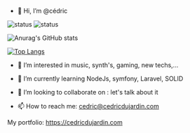 

- 👋 Hi, I’m @cédric

![status](https://badge.stateful.com/cdujardin4000/status.svg)
![status](https://badge.stateful.com/cdujardin4000/dnd.svg)

![Anurag's GitHub stats](https://github-readme-stats.vercel.app/api?username=cdujardin4000&show_icons=true&theme=radical&hide=issues,contribs)

[![Top Langs](https://github-readme-stats.vercel.app/api/top-langs/?username=cdujardin4000&layout=compact&langs_count=8&show_icons=true&theme=radical)](https://github.com/anuraghazra/github-readme-stats)

- 👀 I’m interested in music, synth's, gaming, new techs,...

- 🌱 I’m currently learning NodeJs, symfony, Laravel, SOLID

- 💞️ I’m looking to collaborate on : let's talk about it

- 📫 How to reach me: <cedric@cedricdujardin.com>

My portfolio: <https://cedricdujardin.com>







<!---
cdujardin4000/cdujardin4000 is a ✨ special ✨ repository because its `README.md` (this file) appears on your GitHub profile.
You can click the Preview link to take a look at your changes.

<p align="center" >
  <img width="47%" src="https://github-readme-stats.vercel.app/api/pin/?username=anuraghazra&repo=github-readme-stats" />
</p>  
<p align="center" >
  <img align="center" width="47%" src="https://github-readme-stats.vercel.app/api/pin/?username=anuraghazra&repo=convoychat" />
</p>

<table>
  <tr>
    <th>Author</th>
    <th>Message</th>
  </tr>
  <tr>
    <td><a target="_blank" href="https://twitter.com/urlichsanais/status/1349358736092094467">Anaïs Urlichs</a></td>
    <td>Eddie is probably the most genuine and kind person I know in tech 🥰 providing opportunities and consistently cheering without expecting anything in return! He just recommended me for a podcast 😱</td>
  </tr>
  <tr>
    <td><a target="_blank" href="https://twitter.com/yalematta/status/1304541107330658313">Layale</a></td>
    <td>Following @eddiejaoude videos helped me a lot. You'll learn by practicing during his livestreams. Check his YouTube channel!</td>
  </tr>
  <tr>
    <td><a target="_blank" href="https://twitter.com/__nawalhmw/status/1304572901140635648">Nawal Alhamwi</a></td>
    <td>YES, CAN'T AGREE MORE!! 💯 His videos (both the content && the way he delivers information) made me love Github more!🤩 Thanks @eddiejaoude 🌟</td>
  </tr>
  <tr>
    <td><a target="_blank" href="https://twitter.com/allanregush/status/1304484456221167617">Allan Regush</a></td>
    <td>Working with @eddiejaoude and his open source community has been a positive experience. If you have been wanting to contribute to open source but don't know where to start. Come join the community.</td>
  </tr>
</table>
--->
